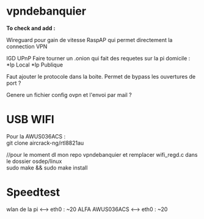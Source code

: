 # vpndebanquier


**To check and add :**


Wireguard pour gain de vitesse
RaspAP qui permet directement la connection VPN

IGD UPnP
Faire tourner un .onion qui fait des requetes sur la pi domicile :
*Ip Local
*Ip Publique

Faut ajouter le protocole dans la boite.
Permet de bypass les ouvertures de port ?

Genere un fichier config ovpn et l'envoi par mail ?

# USB WIFI

Pour la AWUS036ACS :  
git clone aircrack-ng/rtl8821au

//pour le moment dl mon repo vpndebanquier et remplacer wifi_regd.c dans le dossier osdep/linux  
sudo make && sudo make install

# Speedtest

wlan de la pi  <--> eth0 : ~20
ALFA AWUS036ACS <--> eth0 : ~20
